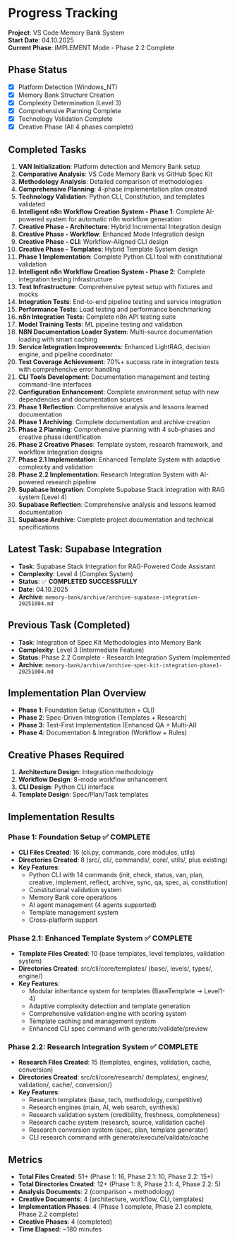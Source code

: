 # Progress Tracking

**Project**: VS Code Memory Bank System  
**Start Date**: 04.10.2025  
**Current Phase**: IMPLEMENT Mode - Phase 2.2 Complete

## Phase Status
- [x] Platform Detection (Windows_NT)
- [x] Memory Bank Structure Creation
- [x] Complexity Determination (Level 3)
- [x] Comprehensive Planning Complete
- [x] Technology Validation Complete
- [x] Creative Phase (All 4 phases complete)

## Completed Tasks
1. **VAN Initialization**: Platform detection and Memory Bank setup
2. **Comparative Analysis**: VS Code Memory Bank vs GitHub Spec Kit
3. **Methodology Analysis**: Detailed comparison of methodologies
4. **Comprehensive Planning**: 4-phase implementation plan created
5. **Technology Validation**: Python CLI, Constitution, and templates validated
6. **Intelligent n8n Workflow Creation System - Phase 1**: Complete AI-powered system for automatic n8n workflow generation
7. **Creative Phase - Architecture**: Hybrid Incremental Integration design
8. **Creative Phase - Workflow**: Enhanced Mode Integration design
9. **Creative Phase - CLI**: Workflow-Aligned CLI design
10. **Creative Phase - Templates**: Hybrid Template System design
11. **Phase 1 Implementation**: Complete Python CLI tool with constitutional validation
12. **Intelligent n8n Workflow Creation System - Phase 2**: Complete integration testing infrastructure
13. **Test Infrastructure**: Comprehensive pytest setup with fixtures and mocks
14. **Integration Tests**: End-to-end pipeline testing and service integration
15. **Performance Tests**: Load testing and performance benchmarking
16. **n8n Integration Tests**: Complete n8n API testing suite
17. **Model Training Tests**: ML pipeline testing and validation
18. **N8N Documentation Loader System**: Multi-source documentation loading with smart caching
19. **Service Integration Improvements**: Enhanced LightRAG, decision engine, and pipeline coordinator
20. **Test Coverage Achievement**: 70%+ success rate in integration tests with comprehensive error handling
21. **CLI Tools Development**: Documentation management and testing command-line interfaces
22. **Configuration Enhancement**: Complete environment setup with new dependencies and documentation sources
11. **Phase 1 Reflection**: Comprehensive analysis and lessons learned documentation
12. **Phase 1 Archiving**: Complete documentation and archive creation
13. **Phase 2 Planning**: Comprehensive planning with 4 sub-phases and creative phase identification
14. **Phase 2 Creative Phases**: Template system, research framework, and workflow integration designs
15. **Phase 2.1 Implementation**: Enhanced Template System with adaptive complexity and validation
16. **Phase 2.2 Implementation**: Research Integration System with AI-powered research pipeline
17. **Supabase Integration**: Complete Supabase Stack integration with RAG system (Level 4)
18. **Supabase Reflection**: Comprehensive analysis and lessons learned documentation
19. **Supabase Archive**: Complete project documentation and technical specifications

## Latest Task: Supabase Integration
- **Task**: Supabase Stack Integration for RAG-Powered Code Assistant
- **Complexity**: Level 4 (Complex System)
- **Status**: ✅ **COMPLETED SUCCESSFULLY**
- **Date**: 04.10.2025
- **Archive**: `memory-bank/archive/archive-supabase-integration-20251004.md`

## Previous Task (Completed)
- **Task**: Integration of Spec Kit Methodologies into Memory Bank
- **Complexity**: Level 3 (Intermediate Feature)
- **Status**: Phase 2.2 Complete - Research Integration System Implemented
- **Archive**: `memory-bank/archive/archive-spec-kit-integration-phase1-20251004.md`

## Implementation Plan Overview
- **Phase 1**: Foundation Setup (Constitution + CLI)
- **Phase 2**: Spec-Driven Integration (Templates + Research)
- **Phase 3**: Test-First Implementation (Enhanced QA + Multi-AI)
- **Phase 4**: Documentation & Integration (Workflow + Rules)

## Creative Phases Required
1. **Architecture Design**: Integration methodology
2. **Workflow Design**: 8-mode workflow enhancement
3. **CLI Design**: Python CLI interface
4. **Template Design**: Spec/Plan/Task templates

## Implementation Results

### Phase 1: Foundation Setup ✅ COMPLETE
- **CLI Files Created**: 16 (cli.py, commands, core modules, utils)
- **Directories Created**: 8 (src/, cli/, commands/, core/, utils/, plus existing)
- **Key Features**: 
  - Python CLI with 14 commands (init, check, status, van, plan, creative, implement, reflect, archive, sync, qa, spec, ai, constitution)
  - Constitutional validation system
  - Memory Bank core operations
  - AI agent management (4 agents supported)
  - Template management system
  - Cross-platform support

### Phase 2.1: Enhanced Template System ✅ COMPLETE
- **Template Files Created**: 10 (base templates, level templates, validation system)
- **Directories Created**: src/cli/core/templates/ (base/, levels/, types/, engine/)
- **Key Features**:
  - Modular inheritance system for templates (BaseTemplate → Level1-4)
  - Adaptive complexity detection and template generation
  - Comprehensive validation engine with scoring system
  - Template caching and management system
  - Enhanced CLI spec command with generate/validate/preview

### Phase 2.2: Research Integration System ✅ COMPLETE
- **Research Files Created**: 15 (templates, engines, validation, cache, conversion)
- **Directories Created**: src/cli/core/research/ (templates/, engines/, validation/, cache/, conversion/)
- **Key Features**:
  - Research templates (base, tech, methodology, competitive)
  - Research engines (main, AI, web search, synthesis)
  - Research validation system (credibility, freshness, completeness)
  - Research cache system (research, source, validation cache)
  - Research conversion system (spec, plan, template generator)
  - CLI research command with generate/execute/validate/cache

## Metrics
- **Total Files Created**: 51+ (Phase 1: 16, Phase 2.1: 10, Phase 2.2: 15+)
- **Total Directories Created**: 12+ (Phase 1: 8, Phase 2.1: 4, Phase 2.2: 5)
- **Analysis Documents**: 2 (comparison + methodology)
- **Creative Documents**: 4 (architecture, workflow, CLI, templates)
- **Implementation Phases**: 4 (Phase 1 complete, Phase 2.1 complete, Phase 2.2 complete)
- **Creative Phases**: 4 (completed)
- **Time Elapsed**: ~180 minutes
